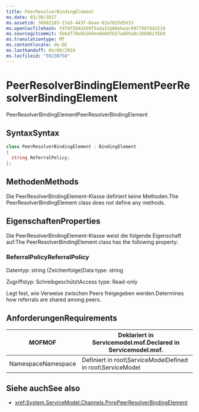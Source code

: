 ```yaml
---
title: PeerResolverBindingElement
ms.date: 03/30/2017
ms.assetid: 36882183-13a3-443f-8aae-62a7825d5633
ms.openlocfilehash: fd70f584d269f5ada31b00ebaac9977987d42510
ms.sourcegitcommit: 5b6d778ebb269ee6684fb57ad69a8c28b06235b9
ms.translationtype: MT
ms.contentlocale: de-DE
ms.lasthandoff: 04/08/2019
ms.locfileid: "59230758"
---
```

# <a name="peerresolverbindingelement"></a><span data-ttu-id="69333-102">PeerResolverBindingElement</span><span class="sxs-lookup"><span data-stu-id="69333-102">PeerResolverBindingElement</span></span>
<span data-ttu-id="69333-103">PeerResolverBindingElement</span><span class="sxs-lookup"><span data-stu-id="69333-103">PeerResolverBindingElement</span></span>  
  
## <a name="syntax"></a><span data-ttu-id="69333-104">Syntax</span><span class="sxs-lookup"><span data-stu-id="69333-104">Syntax</span></span>  
  
```csharp
class PeerResolverBindingElement : BindingElement  
{  
  string ReferralPolicy;  
};  
```  
  
## <a name="methods"></a><span data-ttu-id="69333-105">Methoden</span><span class="sxs-lookup"><span data-stu-id="69333-105">Methods</span></span>  
 <span data-ttu-id="69333-106">Die PeerResolverBindingElement-Klasse definiert keine Methoden.</span><span class="sxs-lookup"><span data-stu-id="69333-106">The PeerResolverBindingElement class does not define any methods.</span></span>  
  
## <a name="properties"></a><span data-ttu-id="69333-107">Eigenschaften</span><span class="sxs-lookup"><span data-stu-id="69333-107">Properties</span></span>  
 <span data-ttu-id="69333-108">Die PeerResolverBindingElement-Klasse weist die folgende Eigenschaft auf:</span><span class="sxs-lookup"><span data-stu-id="69333-108">The PeerResolverBindingElement class has the following property:</span></span>  
  
### <a name="referralpolicy"></a><span data-ttu-id="69333-109">ReferralPolicy</span><span class="sxs-lookup"><span data-stu-id="69333-109">ReferralPolicy</span></span>  
 <span data-ttu-id="69333-110">Datentyp: string (Zeichenfolge)</span><span class="sxs-lookup"><span data-stu-id="69333-110">Data type: string</span></span>  
  
 <span data-ttu-id="69333-111">Zugriffstyp: Schreibgeschützt</span><span class="sxs-lookup"><span data-stu-id="69333-111">Access type: Read-only</span></span>  
  
 <span data-ttu-id="69333-112">Legt fest, wie Verweise zwischen Peers freigegeben werden.</span><span class="sxs-lookup"><span data-stu-id="69333-112">Determines how referrals are shared among peers.</span></span>  
  
## <a name="requirements"></a><span data-ttu-id="69333-113">Anforderungen</span><span class="sxs-lookup"><span data-stu-id="69333-113">Requirements</span></span>  
  
|<span data-ttu-id="69333-114">MOF</span><span class="sxs-lookup"><span data-stu-id="69333-114">MOF</span></span>|<span data-ttu-id="69333-115">Deklariert in Servicemodel.mof.</span><span class="sxs-lookup"><span data-stu-id="69333-115">Declared in Servicemodel.mof.</span></span>|  
|---------|-----------------------------------|  
|<span data-ttu-id="69333-116">Namespace</span><span class="sxs-lookup"><span data-stu-id="69333-116">Namespace</span></span>|<span data-ttu-id="69333-117">Definiert in root\ServiceModel</span><span class="sxs-lookup"><span data-stu-id="69333-117">Defined in root\ServiceModel</span></span>|  
  
## <a name="see-also"></a><span data-ttu-id="69333-118">Siehe auch</span><span class="sxs-lookup"><span data-stu-id="69333-118">See also</span></span>

- <xref:System.ServiceModel.Channels.PnrpPeerResolverBindingElement>
